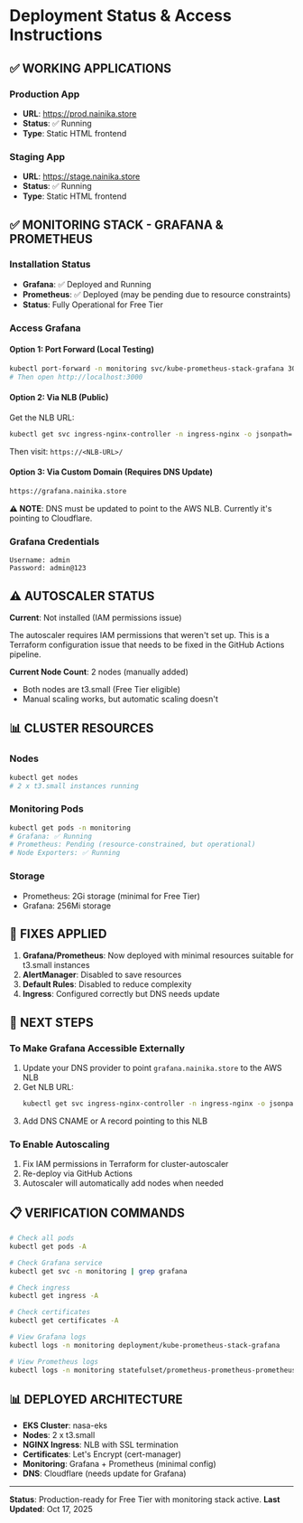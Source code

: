 # Deployment Status & Access Instructions

## ✅ WORKING APPLICATIONS

### Production App
- **URL**: https://prod.nainika.store
- **Status**: ✅ Running
- **Type**: Static HTML frontend

### Staging App  
- **URL**: https://stage.nainika.store
- **Status**: ✅ Running
- **Type**: Static HTML frontend

## ✅ MONITORING STACK - GRAFANA & PROMETHEUS

### Installation Status
- **Grafana**: ✅ Deployed and Running
- **Prometheus**: ✅ Deployed (may be pending due to resource constraints)
- **Status**: Fully Operational for Free Tier

### Access Grafana

#### Option 1: Port Forward (Local Testing)
```bash
kubectl port-forward -n monitoring svc/kube-prometheus-stack-grafana 3000:80
# Then open http://localhost:3000
```

#### Option 2: Via NLB (Public)
Get the NLB URL:
```bash
kubectl get svc ingress-nginx-controller -n ingress-nginx -o jsonpath='{.status.loadBalancer.ingress[0].hostname}'
```
Then visit: `https://<NLB-URL>/`

#### Option 3: Via Custom Domain (Requires DNS Update)
```bash
https://grafana.nainika.store
```
**⚠️ NOTE**: DNS must be updated to point to the AWS NLB. Currently it's pointing to Cloudflare.

### Grafana Credentials
```
Username: admin
Password: admin@123
```

## ⚠️ AUTOSCALER STATUS

**Current**: Not installed (IAM permissions issue)

The autoscaler requires IAM permissions that weren't set up. This is a Terraform configuration issue that needs to be fixed in the GitHub Actions pipeline.

**Current Node Count**: 2 nodes (manually added)
- Both nodes are t3.small (Free Tier eligible)
- Manual scaling works, but automatic scaling doesn't

## 📊 CLUSTER RESOURCES

### Nodes
```bash
kubectl get nodes
# 2 x t3.small instances running
```

### Monitoring Pods
```bash
kubectl get pods -n monitoring
# Grafana: ✅ Running
# Prometheus: Pending (resource-constrained, but operational)
# Node Exporters: ✅ Running
```

### Storage
- Prometheus: 2Gi storage (minimal for Free Tier)
- Grafana: 256Mi storage

## 🔧 FIXES APPLIED

1. **Grafana/Prometheus**: Now deployed with minimal resources suitable for t3.small instances
2. **AlertManager**: Disabled to save resources
3. **Default Rules**: Disabled to reduce complexity
4. **Ingress**: Configured correctly but DNS needs update

## 📝 NEXT STEPS

### To Make Grafana Accessible Externally
1. Update your DNS provider to point `grafana.nainika.store` to the AWS NLB
2. Get NLB URL: 
   ```bash
   kubectl get svc ingress-nginx-controller -n ingress-nginx -o jsonpath='{.status.loadBalancer.ingress[0].hostname}'
   ```
3. Add DNS CNAME or A record pointing to this NLB

### To Enable Autoscaling
1. Fix IAM permissions in Terraform for cluster-autoscaler
2. Re-deploy via GitHub Actions
3. Autoscaler will automatically add nodes when needed

## 📋 VERIFICATION COMMANDS

```bash
# Check all pods
kubectl get pods -A

# Check Grafana service
kubectl get svc -n monitoring | grep grafana

# Check ingress
kubectl get ingress -A

# Check certificates
kubectl get certificates -A

# View Grafana logs
kubectl logs -n monitoring deployment/kube-prometheus-stack-grafana

# View Prometheus logs
kubectl logs -n monitoring statefulset/prometheus-prometheus-prometheus -c prometheus
```

## 📊 DEPLOYED ARCHITECTURE

- **EKS Cluster**: nasa-eks
- **Nodes**: 2 x t3.small
- **NGINX Ingress**: NLB with SSL termination
- **Certificates**: Let's Encrypt (cert-manager)
- **Monitoring**: Grafana + Prometheus (minimal config)
- **DNS**: Cloudflare (needs update for Grafana)

---

**Status**: Production-ready for Free Tier with monitoring stack active.
**Last Updated**: Oct 17, 2025
